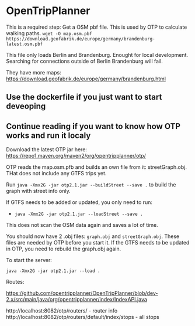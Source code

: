 # OpenTripPlanner

This is a required step: Get a OSM pbf file. This is used by OTP to calculate walking paths.
`wget -O map.osm.pbf https://download.geofabrik.de/europe/germany/brandenburg-latest.osm.pbf`

This file only loads Berlin and Brandenburg. Enought for local development. Searching for
connections outside of Berlin Brandenburg will fail.

They have more maps: https://download.geofabrik.de/europe/germany/brandenburg.html

## Use the dockerfile if you just want to start deveoping

## Continue reading if you want to know how OTP works and run it localy

Download the latest OTP jar here: https://repo1.maven.org/maven2/org/opentripplanner/otp/

OTP reads the map.osm.pfb and builds an own file from it: streetGraph.obj. THat does not include any GTFS trips yet.

Run `java -Xmx2G -jar otp2.1.jar --buildStreet --save .` to build the graph with street info only.

If GTFS needs to be added or updated, you only need to run:

- `java -Xmx2G -jar otp2.1.jar --loadStreet --save .`

This does not scan the OSM data again and saves a lot of time.

You should now have 2 .obj files: `graph.obj` and `streetGraph.obj`. These files are needed by OTP before you start it.
If the GTFS needs to be updated in OTP, you need to rebuild the graph.obj again.

To start the server:

`java -Xmx2G -jar otp2.1.jar --load .`

Routes:

https://github.com/opentripplanner/OpenTripPlanner/blob/dev-2.x/src/main/java/org/opentripplanner/index/IndexAPI.java

http://localhost:8082/otp/routers/ - router info
http://localhost:8082/otp/routers/default/index/stops - all stops
